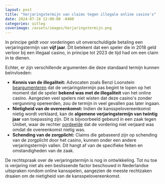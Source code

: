```yaml
---
layout: post
title: "Verjaringstermijn van claims tegen illegale online casino's"
date: 2024-07-18 12:00:00 -0400
categories: uitleg
coverimage: /assets/images/Verjaringstermijn.png
---
```


In principe geldt voor vorderingen uit onverschuldigde betaling een verjaringstermijn van **vijf jaar**. Dit betekent dat een speler die in 2018 geld verloor bij een illegaal casino, in principe tot 2023 de tijd had om een claim in te dienen. 

Echter, er zijn verschillende argumenten die deze standaard termijn kunnen beïnvloeden:

* **Kennis van de illegaliteit:** Advocaten zoals Benzi Loonstein [beargumenteren](https://www.casinonieuws.nl/interviews/interview-benzi-loonstein/) dat de verjaringstermijn pas begint te lopen op het moment dat de speler **bekend was met de illegaliteit** van het online casino. Aangezien veel spelers niet wisten dat deze casino's zonder vergunning opereerden, zou de termijn in veel gevallen pas later ingaan. 
* **Nietigheid van de overeenkomst:** Indien de kansspelovereenkomst nietig wordt verklaard, kan de **algemene verjaringstermijn van twintig jaar** van toepassing zijn. Dit is bijvoorbeeld gebeurd in een zaak tegen Unibet, waar de rechter [oordeelde](https://uitspraken.rechtspraak.nl/details?id=ECLI:NL:RBOVE:2024:3191) dat de vordering niet verjaard was omdat de overeenkomst nietig was. 
* **Schending van de zorgplicht:**  Claims die gebaseerd zijn op schending van de zorgplicht door het casino, kunnen onder een andere verjaringstermijn vallen. Dit hangt af van de specifieke feiten en omstandigheden van de zaak.

De rechtspraak over de verjaringstermijn is nog in ontwikkeling. Tot nu toe is verjaring niet als een beslissende factor beschouwd in Nederlandse uitspraken rondom online kansspelen, aangezien de meeste rechtzaken draaien om de nietigheid van de kansspelovereenkomst.

